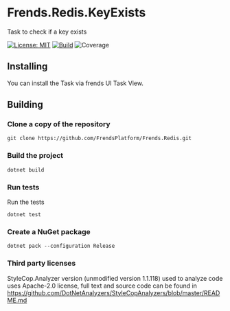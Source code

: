 # Frends.Redis.KeyExists
Task to check if a key exists

[![License: MIT](https://img.shields.io/badge/License-MIT-green.svg)](https://opensource.org/licenses/MIT)
[![Build](https://github.com/FrendsPlatform/Frends.Redis/actions/workflows/SetValue_build_and_test_on_main.yml/badge.svg)](https://github.com/FrendsPlatform/Frends.Redis/actions)
![Coverage](https://app-github-custom-badges.azurewebsites.net/Badge?key=FrendsPlatform/Frends.Redis/Frends.Redis.SetValue|main)

## Installing

You can install the Task via frends UI Task View.

## Building

### Clone a copy of the repository

`git clone https://github.com/FrendsPlatform/Frends.Redis.git`

### Build the project

`dotnet build`

### Run tests

Run the tests

`dotnet test`

### Create a NuGet package

`dotnet pack --configuration Release`

### Third party licenses

StyleCop.Analyzer version (unmodified version 1.1.118) used to analyze code uses Apache-2.0 license, full text and source code can be found in https://github.com/DotNetAnalyzers/StyleCopAnalyzers/blob/master/README.md
